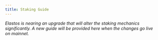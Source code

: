 ```yaml
---
title: Staking Guide
---
```


_Elastos is nearing an upgrade that will alter the staking mechanics significantly. A new guide will be provided here when the changes go live on mainnet._
